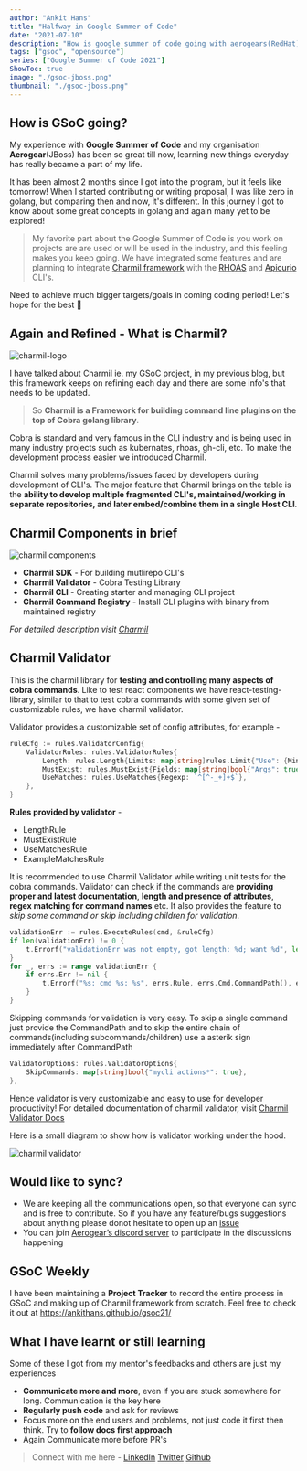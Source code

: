 ```yaml
---
author: "Ankit Hans"
title: "Halfway in Google Summer of Code"
date: "2021-07-10"
description: "How is google summer of code going with aerogears(RedHat)"
tags: ["gsoc", "opensource"]
series: ["Google Summer of Code 2021"]
ShowToc: true
image: "./gsoc-jboss.png"
thumbnail: "./gsoc-jboss.png"
---
```


## How is GSoC going?

My experience with **Google Summer of Code** and my organisation **Aerogear**(JBoss) has been so great till now, learning new things everyday has really became a part of my life. 

It has been almost 2 months since I got into the program, but it feels like tomorrow! When I started contributing or writing proposal, I was like zero in golang, but comparing then and now, it's different. In this journey I got to know about some great concepts in golang and again many yet to be explored! 

> My favorite part about the Google Summer of Code is you work on projects are are used or will be used in the industry, and this feeling makes you keep going. We have integrated some features and are planning to integrate [Charmil framework](https://github.com/aerogear/charmil) with the [RHOAS](https://github.com/redhat-developer/app-services-cli/) and [Apicurio](https://github.com/Apicurio/apicurio-cli) CLI's.

Need to achieve much bigger targets/goals in coming coding period! Let's hope for the best 🤞

## Again and Refined - What is Charmil?
![charmil-logo](https://cdn.discordapp.com/attachments/852928325197234256/866662720711688192/logo_cropped.png)

I have talked about Charmil ie. my GSoC project, in my previous blog, but this framework keeps on refining each day and there are some info's that needs to be updated. 

> So **Charmil is a Framework for building command line plugins on the top of Cobra golang library**. 

Cobra is standard and very famous in the CLI industry and is being used in many industry projects such as kubernates, rhoas, gh-cli, etc. To make the development process easier we introduced Charmil. 

Charmil solves many problems/issues faced by developers during development of CLI's. The major feature that Charmil brings on the table is the **ability to develop multiple fragmented CLI's, maintained/working in separate repositories, and later embed/combine them in a single Host CLI**.


## Charmil Components in brief

![charmil components](https://cdn.discordapp.com/attachments/852928325197234256/866662699315757076/charmil_pillar.png)

- **Charmil SDK** - For building mutlirepo CLI's
- **Charmil Validator** - Cobra Testing Library
- **Charmil CLI** - Creating starter and managing CLI project
- **Charmil Command Registry** - Install CLI plugins with binary from maintained registry

*For detailed description visit [Charmil](https://github.com/aerogear/charmil)*

## Charmil Validator

This is the charmil library for **testing and controlling many aspects of cobra commands**. Like to test react components we have react-testing-library, similar to that to test cobra commands with some given set of customizable rules, we have charmil validator.

Validator provides a customizable set of config attributes, for example - 
```go
ruleCfg := rules.ValidatorConfig{
	ValidatorRules: rules.ValidatorRules{
		Length: rules.Length{Limits: map[string]rules.Limit{"Use": {Min: 1}}},
		MustExist: rules.MustExist{Fields: map[string]bool{"Args": true}},
		UseMatches: rules.UseMatches{Regexp: `^[^-_+]+$`},
	},
}
```

**Rules provided by validator** -
- LengthRule
- MustExistRule
- UseMatchesRule
- ExampleMatchesRule

It is recommended to use Charmil Validator while writing unit tests for the cobra commands. Validator can check if the commands are **providing proper and latest documentation**, **length and presence of attributes**, **regex matching for command names** etc. It also provides the feature to *skip some command or skip including children for validation*. 

```go
validationErr := rules.ExecuteRules(cmd, &ruleCfg)
if len(validationErr) != 0 {
	t.Errorf("validationErr was not empty, got length: %d; want %d", len(validationErr), 0)
}
for _, errs := range validationErr {
	if errs.Err != nil {
		t.Errorf("%s: cmd %s: %s", errs.Rule, errs.Cmd.CommandPath(), errs.Name)
	}
}
```

Skipping commands for validation is very easy. To skip a single command just provide the CommandPath and to skip the entire chain of commands(including subcommands/children) use a asterik sign immediately after CommandPath
```go
ValidatorOptions: rules.ValidatorOptions{
	SkipCommands: map[string]bool{"mycli actions*": true},
},
```

Hence validator is very customizable and easy to use for developer productivity!
For detailed documentation of charmil validator, visit [Charmil Validator Docs](https://github.com/aerogear/charmil/blob/main/docs/src/validator.md)

Here is a small diagram to show how is validator working under the hood.

![charmil validator](https://cdn.discordapp.com/attachments/852928325197234256/866662866265964544/125803970-d47313c8-0bb9-42e9-81aa-ec4367f21634.png)


## Would like to sync?

- We are keeping all the communications open, so that everyone can sync and is free to contribute. So if you have any feature/bugs suggestions about anything please donot hesitate to open up an [issue](https://github.com/aerogear/charmil/issues/new)
- You can join [Aerogear’s discord server](https://discord.gg/hsDJUPkAWH) to participate in the discussions happening

## GSoC Weekly

I have been maintaining a **Project Tracker** to record the entire process in GSoC and making up of Charmil framework from scratch. Feel free to check it out at https://ankithans.github.io/gsoc21/

## What I have learnt or still learning

Some of these I got from my mentor's feedbacks and others are just my experiences
- **Communicate more and more**, even if you are stuck somewhere for long. Communication is the key here
- **Regularly push code** and ask for reviews
- Focus more on the end users and problems, not just code it first then think. Try to **follow docs first approach**
- Again Communicate more before PR's

> Connect with me here - [LinkedIn](https://www.linkedin.com/in/ankithans/) [Twitter](https://twitter.com/AnkitHans15) [Github](https://github.com/ankithans)
